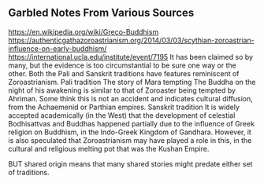 ## Garbled Notes From Various Sources
https://en.wikipedia.org/wiki/Greco-Buddhism
https://authenticgathazoroastrianism.org/2014/03/03/scythian-zoroastrian-influence-on-early-buddhism/
https://international.ucla.edu/institute/event/7195
It has been claimed so by many, but the evidence is too circumstantial to be sure one way or the other. Both the Pali and Sanskrit traditions have features reminiscent of Zoroastrianism.
Pali tradition
The story of Mara tempting The Buddha on the night of his awakening is similar to that of Zoroaster being tempted by Ahriman. Some think this is not an accident and indicates cultural diffusion, from the Achaemenid or Parthian empires.
Sanskrit tradition
It is widely accepted academically (in the West) that the development of celestial Bodhisattvas and Buddhas happened partially due to the influence of Greek religion on Buddhism, in the Indo-Greek Kingdom of Gandhara. However, it is also speculated that Zoroastrianism may have played a role in this, in the cultural and religious melting pot that was the Kushan Empire.

BUT shared origin means that many shared stories might predate either set of traditions.